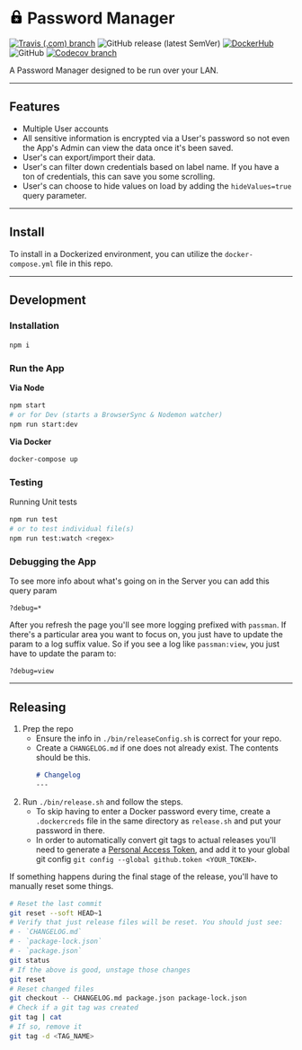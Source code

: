 <h1>
  <img src="./src/client/imgs/icons/android-chrome-192x192.png" height="25" alt="logo"> Password Manager
</h1>

[![Travis (.com) branch](https://img.shields.io/travis/the0neWhoKnocks/password-manager/chore/tests?style=for-the-badge)](https://travis-ci.org/github/the0neWhoKnocks/password-manager/builds)
![GitHub release (latest SemVer)](https://img.shields.io/github/v/release/the0neWhoKnocks/password-manager?sort=semver&style=for-the-badge)
[![DockerHub](https://img.shields.io/static/v1?label=Docker&message=Hub&color=blue&style=for-the-badge&logo=docker)](https://hub.docker.com/repository/docker/theonewhoknocks/password-manager)
![GitHub](https://img.shields.io/github/license/the0neWhoKnocks/password-manager?color=%237ea01a&style=for-the-badge)
[![Codecov branch](https://img.shields.io/codecov/c/github/the0neWhoKnocks/password-manager/chore/tests?style=for-the-badge)](https://codecov.io/gh/the0neWhoKnocks/password-manager/branch/)

A Password Manager designed to be run over your LAN.

---

## Features

- Multiple User accounts
- All sensitive information is encrypted via a User's password so not even the
App's Admin can view the data once it's been saved.
- User's can export/import their data.
- User's can filter down credentials based on label name. If you have a ton of
credentials, this can save you some scrolling.
- User's can choose to hide values on load by adding the `hideValues=true`
query parameter. 

---

## Install

To install in a Dockerized environment, you can utilize the `docker-compose.yml`
file in this repo.

---

## Development

### Installation

```sh
npm i
```

### Run the App

**Via Node**
```sh
npm start
# or for Dev (starts a BrowserSync & Nodemon watcher)
npm run start:dev
```

**Via Docker**
```sh
docker-compose up
```

### Testing

Running Unit tests
```sh
npm run test
# or to test individual file(s)
npm run test:watch <regex>
```

### Debugging the App

To see more info about what's going on in the Server you can add this query param
```
?debug=*
```
After you refresh the page you'll see more logging prefixed with `passman`. If
there's a particular area you want to focus on, you just have to update the
param to a log suffix value. So if you see a log like `passman:view`, you just
have to update the param to:
```
?debug=view
```

---

## Releasing

1. Prep the repo
   - Ensure the info in `./bin/releaseConfig.sh` is correct for your repo.
   - Create a `CHANGELOG.md` if one does not already exist. The contents should
   be this.
      ```md
      # Changelog
      ---

      ```
1. Run `./bin/release.sh` and follow the steps.
   - To skip having to enter a Docker password every time, create a
   `.dockercreds` file in the same directory as `release.sh` and put your
   password in there.
   - In order to automatically convert git tags to actual releases you'll need
   to generate a [Personal Access Token](https://github.com/settings/tokens),
   and add it to your global git config `git config --global github.token <YOUR_TOKEN>`.

If something happens during the final stage of the release, you'll have to
manually reset some things.
```sh
# Reset the last commit
git reset --soft HEAD~1
# Verify that just release files will be reset. You should just see:
# - `CHANGELOG.md`
# - `package-lock.json`
# - `package.json`
git status
# If the above is good, unstage those changes
git reset
# Reset changed files
git checkout -- CHANGELOG.md package.json package-lock.json
# Check if a git tag was created
git tag | cat
# If so, remove it
git tag -d <TAG_NAME>
```
